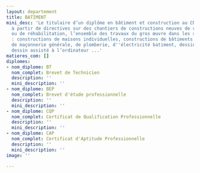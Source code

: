 ```yaml
---
layout: departement
title: BATIMENT
mini_desc: 'Le titulaire d’un diplôme en bâtiment et construction au CNQP, réalise,
  à partir de directives sur des chantiers de constructions neuves de rénovations
  ou de réhabilitation, l’ensemble des travaux du gros œuvre dans les secteurs suivants
  : constructions de maisons individuelles, constructions de bâtiments divers, travaux
  de maçonnerie générale, de plomberie, d''électricité batiment, dessin bâtiment manuel,
  dessin assisté à l’ordinateur ...'
matieres_com: []
diplomes:
- nom_diplome: BT
  nom_complet: Brevet de Technicien
  description: ''
  mini_description: ''
- nom_diplome: BEP
  nom_complet: Brevet d'étude professionnelle
  description: ''
  mini_description: ''
- nom_diplome: CQP
  nom_complet: Certificat de Qualification Professionnelle
  description: ''
  mini_description: ''
- nom_diplome: CAP
  nom_complet: Certificat d'Aptitude Professionnelle
  description: ''
  mini_description: ''
image: ''

---
```


